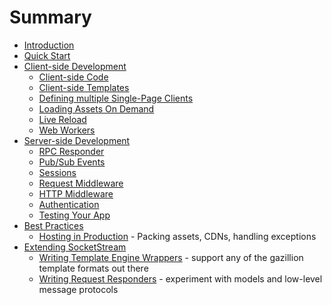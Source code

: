 # Summary

* [Introduction](README.md)
* [Quick Start](quick-start.md)
* [Client-side Development](client-side/README.md)
	* [Client-side Code](client-side/client-side-code.md)
	* [Client-side Templates](client-side/client-side-templates.md)
	* [Defining multiple Single-Page Clients](client-side/multiple-single-page-clients.md)
	* [Loading Assets On Demand](client-side/loading-assets-on-demand.md)
	* [Live Reload](client-side/live-reload.md)
	* [Web Workers](client-side/web-workers.md)
* [Server-side Development](server-side/README.md)
	* [RPC Responder](server-side/rpc-responder.md)
	* [Pub/Sub Events](server-side/pub-sub-events.md)
	* [Sessions](server-side/sessions.md)
	* [Request Middleware](server-side/request-middleware.md)
	* [HTTP Middleware](server-side/http-middleware.md)
	* [Authentication](server-side/authentication.md)
	* [Testing Your App](server-side/testing-your-app.md)
* [Best Practices](best-practices/README.md)
	* [Hosting in Production](best-practices/hosting-in-production.md) - Packing assets, CDNs, handling exceptions
* [Extending SocketStream](extending/README.md)
	* [Writing Template Engine Wrappers](extending/writing-template-engine-wrappers.md) - support any of the gazillion template formats out there
	* [Writing Request Responders](extending/writing-request-responders.md) - experiment with models and low-level message protocols
